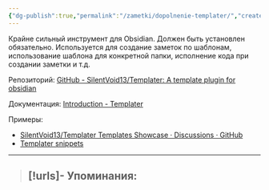 ```yaml
---
{"dg-publish":true,"permalink":"/zametki/dopolnenie-templater/","created":"2024-07-10 01:02","updated":"2024-09-03T16:26:59+03:00"}
---
```


Крайне сильный инструмент для Obsidian. Должен быть установлен обязательно. Используется для создание заметок по шаблонам, использование шаблона для конкретной папки, исполнение кода при создании заметки и т.д.

Репозиторий: [GitHub - SilentVoid13/Templater: A template plugin for obsidian](https://github.com/SilentVoid13/Templater)

Документация: [Introduction - Templater](https://silentvoid13.github.io/Templater/introduction.html)

Примеры:
- [SilentVoid13/Templater Templates Showcase · Discussions · GitHub](https://github.com/SilentVoid13/Templater/discussions/categories/templates-showcase)
- [Templater snippets](https://zachyoung.dev/posts/templater-snippets)

---
> [!urls]- Упоминания:
> - 